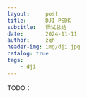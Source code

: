 ```yaml
---
layout:     post
title:      DJI PSDK
subtitle:   调试总结
date:       2024-11-11
author:     zqh
header-img: img/dji.jpg
catalog: true
tags:
    - dji
---
```

TODO：
